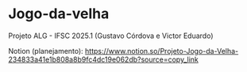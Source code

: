 # Jogo-da-velha
Projeto ALG - IFSC 2025.1 (Gustavo Córdova e Victor Eduardo)

Notion (planejamento): https://www.notion.so/Projeto-Jogo-da-Velha-234833a41e1b808a8b9fc4dc19e062db?source=copy_link
